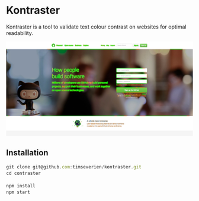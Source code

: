 # Kontraster

Kontraster is a tool to validate text colour contrast on websites for optimal readability.

![Screenshot of Kontraster](docs/screenshot.jpg)

## Installation

```js
git clone git@github.com:timseverien/kontraster.git
cd contraster

npm install
npm start
```
